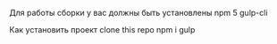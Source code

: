 Для работы сборки у вас должны быть установлены
npm 5
gulp-cli

Как установить проект
clone this repo
npm i
gulp